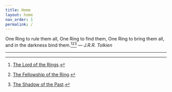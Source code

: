 ```yaml
---
title: Home
layout: home
nav_order: 1
permalink: /
---
```


One Ring to rule them all, One Ring to find them, One Ring to bring them all, and in the darkness bind them.[^1][^2][^3]  — *J.R.R. Tolkien*

----

[^1]: [The Lord of the Rings](https://tolkiengateway.net/wiki/The_Lord_of_the_Rings).
[^2]: [The Fellowship of the Ring](https://tolkiengateway.net/wiki/The_Fellowship_of_the_Ring).
[^3]: [The Shadow of the Past](https://tolkiengateway.net/wiki/The_Shadow_of_the_Past).

